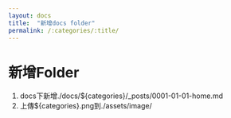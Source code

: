 ```yaml
---
layout: docs
title:  "新增docs folder"
permalink: /:categories/:title/
---
```


# 新增Folder

1. docs下新增./docs/${categories}/_posts/0001-01-01-home.md
2. 上傳${categories}.png到./assets/image/